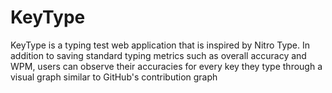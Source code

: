 # KeyType
KeyType is a typing test web application that is inspired by Nitro Type. In addition to saving standard typing metrics such as overall accuracy and WPM, users can observe their accuracies for every key they type through a visual graph similar to GitHub's contribution graph

